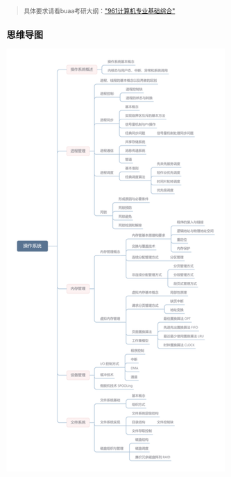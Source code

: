 > 具体要求请看buaa考研大纲：["961计算机专业基础综合"](siyuan://blocks/20210716103901-8g5sp99)
>

## 思维导图

![操作系统.png](assets/操作系统-20210817155146-enpl5zi.png)